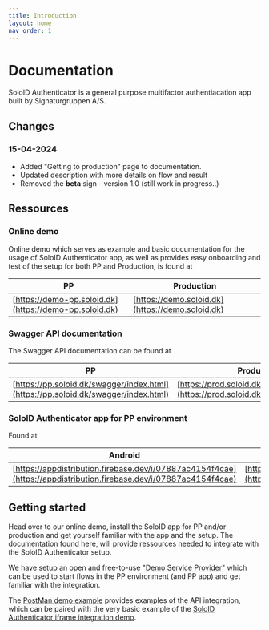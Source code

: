 ```yaml
---
title: Introduction
layout: home
nav_order: 1
---
```


# Documentation
SoloID Authenticator is a general purpose multifactor authentiacation app built by Signaturgruppen A/S.

## Changes
### 15-04-2024
* Added "Getting to production" page to documentation.
* Updated description with more details on flow and result
* Removed the **beta** sign - version 1.0 (still work in progress..)

## Ressources

### Online demo
Online demo which serves as example and basic documentation for the usage of SoloID Authenticator app, as well as provides easy onboarding and test of the setup for both PP and Production, is found at

| PP    | Production |
| -------- | ------- |
| [https://demo-pp.soloid.dk](https://demo-pp.soloid.dk)  | [https://demo.soloid.dk](https://demo.soloid.dk) |

### Swagger API documentation
The Swagger API documentation can be found at

| PP    | Production |
| -------- | ------- |
| [https://pp.soloid.dk/swagger/index.html](https://pp.soloid.dk/swagger/index.html)  | [https://prod.soloid.dk/swagger/index.html](https://prod.soloid.dk/swagger/index.html) |

### SoloID Authenticator app for PP environment
Found at 

| Android    | iOS |
| -------- | ------- |
| [https://appdistribution.firebase.dev/i/07887ac4154f4cae](https://appdistribution.firebase.dev/i/07887ac4154f4cae)  | [https://testflight.apple.com/join/Vwc72iPI](https://testflight.apple.com/join/Vwc72iPI) |

## Getting started
Head over to our online demo, install the SoloID app for PP and/or production and get yourself familiar with the app and the setup. The documentation found here, will provide ressources needed to integrate with the SoloID Authenticator setup.

We have setup an open and free-to-use ["Demo Service Provider"](https://signaturgruppen-a-s.github.io/soloid-authenticator-documentation/demo-service-provider.html) which can be used to start flows in the PP environment (and PP app) and get familiar with the integration. 

The [PostMan demo example](https://signaturgruppen-a-s.github.io/soloid-authenticator-documentation/postman-example.html) provides examples of the API integration, which can be paired with the very basic example of the [SoloID Authenticator iframe integration demo](https://raw.githubusercontent.com/Signaturgruppen-A-S/soloid-authenticator-documentation/main/iframe-example/soloid-authenticator-iframe-example.html). 
